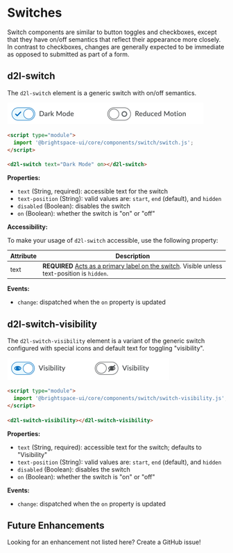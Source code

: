 # Switches

Switch components are similar to button toggles and checkboxes, except that they have on/off semantics that reflect their appearance more closely. In contrast to checkboxes, changes are generally expected to be immediate as opposed to submitted as part of a form.

## d2l-switch

The `d2l-switch` element is a generic switch with on/off semantics.

![Switch](./screenshots/switch.png?raw=true)

```html
<script type="module">
  import '@brightspace-ui/core/components/switch/switch.js';
</script>

<d2l-switch text="Dark Mode" on></d2l-switch>
```

**Properties:**

- `text` (String, required): accessible text for the switch
- `text-position` (String): valid values are: `start`, `end` (default), and `hidden`
- `disabled` (Boolean): disables the switch
- `on` (Boolean): whether the switch is "on" or "off"

**Accessibility:**

To make your usage of `d2l-switch` accessible, use the following property:

| Attribute | Description |
|--|--|
| text | **REQUIRED** [Acts as a primary label on the switch](https://www.w3.org/WAI/tutorials/forms/labels/). Visible unless text-position is `hidden`. |

**Events:**

- `change`: dispatched when the `on` property is updated

## d2l-switch-visibility

The `d2l-switch-visibility` element is a variant of the generic switch configured with special icons and default text for toggling "visibility".

![Visibility Switch](./screenshots/switch-visibility.png?raw=true)

```html
<script type="module">
  import '@brightspace-ui/core/components/switch/switch-visibility.js';
</script>

<d2l-switch-visibility></d2l-switch-visibility>
```

**Properties:**

- `text` (String, required): accessible text for the switch; defaults to "Visibility"
- `text-position` (String): valid values are: `start`, `end` (default), and `hidden`
- `disabled` (Boolean): disables the switch
- `on` (Boolean): whether the switch is "on" or "off"

**Events:**

- `change`: dispatched when the `on` property is updated

## Future Enhancements

Looking for an enhancement not listed here? Create a GitHub issue!
